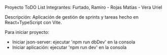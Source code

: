 Proyecto ToDO List
Integrantes: Furtado, Ramiro - Rojas Matías - Vera Uriel

Descripción:
Aplicación de gestión de sprints y tareas hecho en React+TypeScript con Vite.

Para iniciar proyecto:

- Iniciar json-server:
  ejecutar 'npm run dbDev' en la consola
- Iniciar aplicación:
  ejecutar 'npm run dev' en la consola
